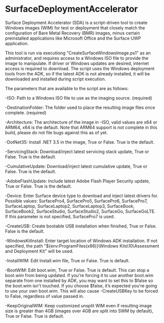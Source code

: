 # SurfaceDeploymentAccelerator
Surface Deployment Accelerator (SDA) is a script-driven tool to create Windows images (WIM) for test or deployment that closely match the configuration of Bare Metal Recovery (BMR) images, minus certain preinstalled applications like Microsoft Office and the Surface UWP application.

This tool is run via executiong "CreateSurfaceWindowsImage.ps1" as an administrator, and requires access to a Windows ISO file to provide the image to manipulate.  If driver or Windows updates are desired, internet access is required to download.  The script uses the Windows deployment tools from the ADK, so if the latest ADK is not already installed, it will be downloaded and installed during script execution.

The parameters that are available to the script are as follows:

-ISO:                  Path to a Windows ISO file to use as the imaging source. (required)

-DestinationFolder:    The folder used to place the resulting image files once complete. (required)

-Architecture:         The architecture of the image in -ISO, valid values are x64 or ARM64, x64 is the default.  Note that ARM64 support is not complete in this build, please do not file bugs against this as of yet.

-DotNet35:             Install .NET 3.5 in the image, True or False.  True is the default.

-ServicingStack:       Download/inject latest servicing stack update, True or False.  True is the default.

-CumulativeUpdate:     Download/inject latest cumulative update, True or False.  True is the default.

-AdobeFlashUpdate:     Include latest Adobe Flash Player Security update, True or False.  True is the default.

-Device:               Enter Surface device type to download and inject latest drivers for.  Possible values: SurfacePro4, SurfacePro5, SurfacePro6, SurfacePro7, SurfaceLaptop, SurfaceLaptop2, SurfaceLaptop3, SurfaceBook, SurfaceBook2, SurfaceStudio, SurfaceStudio2, SurfaceGo, SurfaceGoLTE.  If this parameter is not specified, SurfacePro7 is used.

-CreateUSB:            Create bootable USB installation when finished, True or False.  False is the default.

-WindowsKitInstall:    Enter target location of Windows ADK installation.  If not specified, the path "${env:ProgramFiles(x86)}\Windows Kits\10\Assessment and Deployment Kit" will be used.

-InstallWIM:          Edit Install.wim file, True or False.  True is default.

-BootWIM:              Edit boot.wim, True or False.  True is default.  This can stop a boot.wim from being updated. If you're forcing it to use another boot.wim separate from one installed by ADK, you may want to set this to $false so the boot.wim isn't touched. If you choose $false, it’s expected you're going to use your own boot.wim.  This will also cause -CreateUSBKey to be forced to False, regardless of value passed in.

-KeepOriginalWIM:      Keep customized unsplit WIM even if resulting image size is greater than 4GB (images over 4GB are split into SWM by default), True or False.  True is default.
